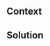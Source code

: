 ## Context

<!-- Why is this change needed/what is the problem it solves? -->

## Solution

<!-- What does this change do to solve the problem? -->
